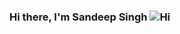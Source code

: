    ### Hi there, I'm Sandeep Singh ![Hi](https://user-images.githubusercontent.com/33487986/173641674-01e08813-6a7c-4334-9378-aec4cc286bc6.gif)


<!--
**spyboy01/spyboy01** is a ✨ _special_ ✨ repository because its `README.md` (this file) appears on your GitHub profile.


- 🔭 I’m currently working on ...
- 🌱 I’m currently learning ...
- 👯 I’m looking to collaborate on ...
- 🤔 I’m looking for help with ...
- 💬 Ask me about ...
- 📫 How to reach me: ...
- 😄 Pronouns: ...
- ⚡ Fun fact: ...
-->
